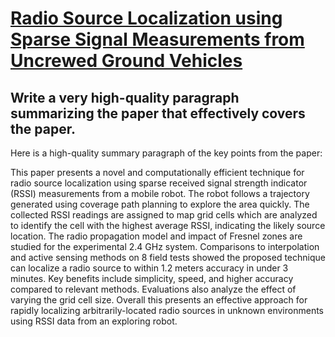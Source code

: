 # [Radio Source Localization using Sparse Signal Measurements from Uncrewed   Ground Vehicles](https://arxiv.org/abs/2312.03493)

## Write a very high-quality paragraph summarizing the paper that effectively covers the paper.

 Here is a high-quality summary paragraph of the key points from the paper:

This paper presents a novel and computationally efficient technique for radio source localization using sparse received signal strength indicator (RSSI) measurements from a mobile robot. The robot follows a trajectory generated using coverage path planning to explore the area quickly. The collected RSSI readings are assigned to map grid cells which are analyzed to identify the cell with the highest average RSSI, indicating the likely source location. The radio propagation model and impact of Fresnel zones are studied for the experimental 2.4 GHz system. Comparisons to interpolation and active sensing methods on 8 field tests showed the proposed technique can localize a radio source to within 1.2 meters accuracy in under 3 minutes. Key benefits include simplicity, speed, and higher accuracy compared to relevant methods. Evaluations also analyze the effect of varying the grid cell size. Overall this presents an effective approach for rapidly localizing arbitrarily-located radio sources in unknown environments using RSSI data from an exploring robot.
